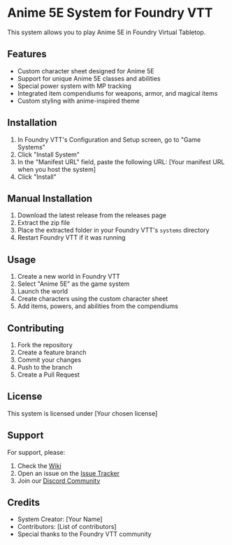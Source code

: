 # Anime 5E System for Foundry VTT

This system allows you to play Anime 5E in Foundry Virtual Tabletop.

## Features

- Custom character sheet designed for Anime 5E
- Support for unique Anime 5E classes and abilities
- Special power system with MP tracking
- Integrated item compendiums for weapons, armor, and magical items
- Custom styling with anime-inspired theme

## Installation

1. In Foundry VTT's Configuration and Setup screen, go to "Game Systems"
2. Click "Install System"
3. In the "Manifest URL" field, paste the following URL:
   [Your manifest URL when you host the system]
4. Click "Install"

## Manual Installation

1. Download the latest release from the releases page
2. Extract the zip file
3. Place the extracted folder in your Foundry VTT's `systems` directory
4. Restart Foundry VTT if it was running

## Usage

1. Create a new world in Foundry VTT
2. Select "Anime 5E" as the game system
3. Launch the world
4. Create characters using the custom character sheet
5. Add items, powers, and abilities from the compendiums

## Contributing

1. Fork the repository
2. Create a feature branch
3. Commit your changes
4. Push to the branch
5. Create a Pull Request

## License

This system is licensed under [Your chosen license]

## Support

For support, please:
1. Check the [Wiki](link-to-wiki)
2. Open an issue on the [Issue Tracker](link-to-issues)
3. Join our [Discord Community](link-to-discord)

## Credits

- System Creator: [Your Name]
- Contributors: [List of contributors]
- Special thanks to the Foundry VTT community 
